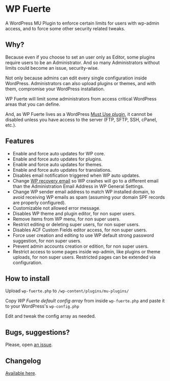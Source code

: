 # WP Fuerte

A WordPress MU Plugin to enforce certain limits for users with wp-admin access, and to force some other security related tweaks.

## Why?

Because even if you choose to set an user only as Editor, some plugins require users to be an Administrator. And so many Administrators without limits could become an issue, security-wise.

Not only because admins can edit every single configuration inside WordPress. Administrators can also upload plugins or themes, and with them, compromise your WordPress installation.

WP Fuerte will limit some administrators from access critical WordPress areas that you can define.

And, as WP Fuerte lives as a WordPress [Must Use plugin](https://wordpress.org/support/article/must-use-plugins/), it cannot be disabled unless you have access to the server (FTP, SFTP, SSH, cPanel, etc.). 

## Features

- Enable and force auto updates for WP core.
- Enable and force auto updates for plugins.
- Enable and force auto updates for themes.
- Enable and force auto updates for translations.
- Disables email notification triggered when WP auto updates.
- Change [WP recovery email](https://make.wordpress.org/core/2019/04/16/fatal-error-recovery-mode-in-5-2/) so WP crashes will go to a different email than the Administration Email Address in WP General Settings.
- Change WP sender email address to match WP installed domain, to avoid receiving WP emails as spam (assuming your domain SPF records are properly configured).
- Customizable not allowed error message.
- Disables WP theme and plugin editor, for non super users.
- Remove items from WP menu, for non super users.
- Restrict editing or deleting super users, for non super users.
- Disables ACF Custom Fields editor access, for non super users.
- Force user creation and editing to use WP default strong password suggestion, for non super users.
- Prevent admin accounts creation or edition, for non super users.
- Restrict access to some pages inside wp-admin, like plugins or theme uploads, for non super users. Restricted pages can be extended vía configuration.

## How to install

Upload ```wp-fuerte.php``` to ```/wp-content/plugins/mu-plugins/```

Copy _WP Fuerte default config array_ from inside ```wp-fuerte.php``` and paste it to your WordPress's ```wp-config.php```

Edit and tweak the config array as needed.

## Bugs, suggestions?

Please, open [an issue](https://github.com/TCattd/wp-fuerte/issues).

## Changelog
[Available here](https://github.com/TCattd/wp-fuerte/blob/master/CHANGELOG.md).
